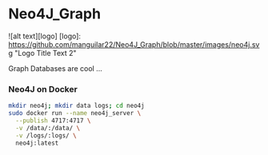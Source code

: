# Neo4J_Graph
![alt text][logo]
[logo]: https://github.com/manguilar22/Neo4J_Graph/blob/master/images/neo4j.svg "Logo Title Text 2"

Graph Databases are cool ...
### Neo4J on Docker
``` bash
mkdir neo4j; mkdir data logs; cd neo4j
sudo docker run --name neo4j_server \
  --publish 4717:4717 \
  -v /data/:/data/ \
  -v /logs/:logs/ \
  neo4j:latest
```
